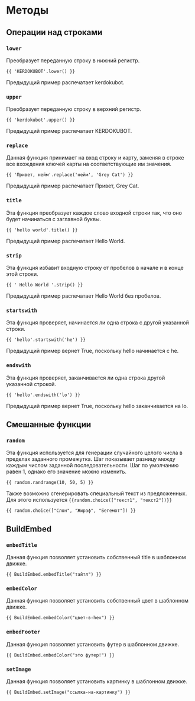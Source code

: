 # Методы

## Операции над строками

### `lower`
Преобразует переданную строку в нижний регистр.

```{{ 'KERDOKUBOT'.lower() }}```

Предыдущий пример распечатает kerdokubot.

### `upper`
Преобразует переданную строку в верхний регистр.

```{{ 'kerdokubot'.upper() }}```

Предыдущий пример распечатает KERDOKUBOT.

### `replace`
Данная функция принимает на вход строку и карту, заменяя в строке все вхождения ключей карты на соответствующие им значения.

```{{ 'Привет, нейм'.replace('нейм', 'Grey Cat') }}```

Предыдущий пример распечатает Привет, Grey Cat.

### `title`
Эта функция преобразует каждое слово входной строки так, что оно будет начинаться с заглавной буквы.

```{{ 'hello world'.title() }}```

Предыдущий пример распечатает Hello World.

### `strip`
Эта функция избавит входную строку от пробелов в начале и в конце этой строки.

```{{ ' Hello World '.strip() }}```

Предыдущий пример распечатает Hello World без пробелов.

### `startswith`
Эта функция проверяет, начинается ли одна строка с другой указанной строки.

```{{ 'hello'.startswith('he') }}```

Предыдущий пример вернет True, поскольку hello начинается с he. 

### `endswith`
Эта функция проверяет, заканчивается ли одна строка другой указанной строкой.

```{{ 'hello'.endswith('lo') }}```

Предыдущий пример вернет True, поскольку hello заканчивается на lo.

## Смешанные функции
### `random`
Эта функция используется для генерации случайного целого числа в пределах заданного промежутка. Шаг показывает разницу между каждым числом заданной последовательности. Шаг по умолчанию равен 1, однако его значение можно изменить.

```{{ random.randrange(10, 50, 5) }}```

Также возможно сгенерировать специальный текст из предложенных. Для этого используется `{{random.choice(["текст1", "текст2"])}}`

```{{ random.choice(["Слон", "Жираф", "Бегемот"]) }}```

## BuildEmbed
### `embedTitle`
Данная функция позволяет установить собственный title в шаблонном движке.

```{{ BuildEmbed.embedTitle("тайтл") }}```

### `embedColor`
Данная функция позволяет установить собственный цвет в шаблонном движке.

```{{ BuildEmbed.embedColor("цвет-в-hex") }}```

### `embedFooter`
Данная функция позволяет установить футер в шаблонном движке.

```{{ BuildEmbed.embedColor("это футер!") }}```

### `setImage`
Данная функция позволяет установить картинку в шаблонном движке.

```{{ BuildEmbed.setImage("ссылка-на-картинку") }}```
